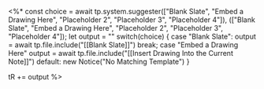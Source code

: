 <%*
const choice = await tp.system.suggester(["Blank Slate", "Embed a Drawing Here", "Placeholder 2", "Placeholder 3", "Placeholder 4"]), (["Blank Slate", "Embed a Drawing Here", "Placeholder 2", "Placeholder 3", "Placeholder 4"]);
let output = ""
switch(choice) {
	case "Blank Slate":
		output = await tp.file.include("[[Blank Slate]]")
		break;
	case "Embed a Drawing Here"
		output = await tp.file.include("[[Insert Drawing Into the Current Note]]")
	default:
		new Notice("No Matching Template")
}

tR += output
%>